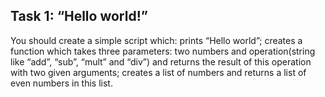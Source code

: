 ## Task 1: “Hello world!”
You should create a simple script which:
prints “Hello world”;
creates a function which takes three parameters: two numbers and operation(string like “add”, “sub”, “mult” and “div”) and returns the result of this operation with two given arguments;
creates a list of numbers and returns a list of even numbers in this list.
